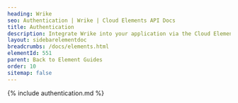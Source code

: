 ```yaml
---
heading: Wrike
seo: Authentication | Wrike | Cloud Elements API Docs
title: Authentication
description: Integrate Wrike into your application via the Cloud Elements APIs.
layout: sidebarelementdoc
breadcrumbs: /docs/elements.html
elementId: 551
parent: Back to Element Guides
order: 10
sitemap: false
---
```


{% include authentication.md %}
